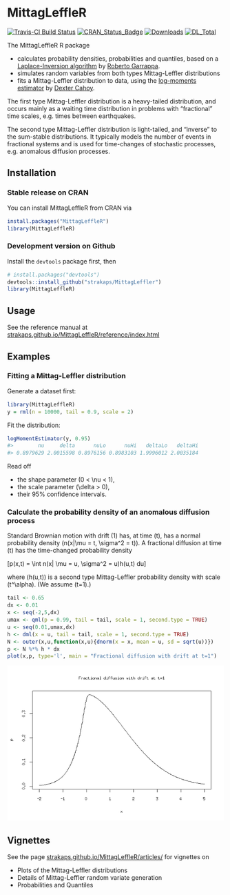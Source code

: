 
<!-- README.md is generated from README.Rmd. Please edit that file -->

# MittagLeffleR

[![Travis-CI Build
Status](https://api.travis-ci.org/strakaps/MittagLeffleR.svg?branch=master)](https://travis-ci.org/strakaps/MittagLeffleR)
[![CRAN\_Status\_Badge](http://www.r-pkg.org/badges/version/MittagLeffleR)](https://cran.r-project.org/package=MittagLeffleR)
[![Downloads](http://cranlogs.r-pkg.org/badges/MittagLeffleR)](https://cran.r-project.org/package=MittagLeffleR)
[![DL\_Total](http://cranlogs.r-pkg.org/badges/grand-total/MittagLeffleR?color=blue)](https://cran.r-project.org/package=MittagLeffleR)

The MittagLeffleR R package

  - calculates probability densities, probabilities and quantiles, based
    on a  
    [Laplace-Inversion
    algorithm](https://au.mathworks.com/matlabcentral/fileexchange/48154-the-mittag-leffler-function)
    by [Roberto Garrappa](https://twitter.com/rgarrappa).
  - simulates random variables from both types Mittag-Leffler
    distributions
  - fits a Mittag-Leffler distribution to data, using the [log-moments
    estimator](http://doi.org/10.1080/03610918.2011.640094) by [Dexter
    Cahoy](https://www.uhd.edu/academics/sciences/mathematics-statistics/Pages/bio-cahoyd.aspx).

The first type Mittag-Leffler distribution is a heavy-tailed
distribution, and occurs mainly as a waiting time distribution in
problems with “fractional” time scales, e.g. times between earthquakes.

The second type Mittag-Leffler distribution is light-tailed, and
“inverse” to the sum-stable distributions. It typically models the
number of events in fractional systems and is used for time-changes of
stochastic processes, e.g. anomalous diffusion processes.

## Installation

### Stable release on CRAN

You can install MittagLeffleR from CRAN via

``` r
install.packages("MittagLeffleR")
library(MittagLeffleR)
```

### Development version on Github

Install the `devtools` package first, then

``` r
# install.packages("devtools")
devtools::install_github("strakaps/MittagLeffler")
library(MittagLeffleR)
```

## Usage

See the reference manual at
[strakaps.github.io/MittagLeffleR/reference/index.html](https://strakaps.github.io/MittagLeffleR/reference/index.html)

## Examples

### Fitting a Mittag-Leffler distribution

Generate a dataset first:

``` r
library(MittagLeffleR)
y = rml(n = 10000, tail = 0.9, scale = 2)
```

Fit the distribution:

``` r
logMomentEstimator(y, 0.95)
#>        nu     delta      nuLo      nuHi   deltaLo   deltaHi 
#> 0.8979629 2.0015598 0.8976156 0.8983103 1.9996012 2.0035184
```

Read off

  - the shape parameter \(0 < \nu < 1\),
  - the scale parameter \(\delta > 0\),
  - their 95% confidence intervals.

### Calculate the probability density of an anomalous diffusion process

Standard Brownian motion with drift \(1\) has, at time \(t\), has a
normal probability density \(n(x|\mu = t, \sigma^2 = t)\). A fractional
diffusion at time \(t\) has the time-changed probability density

\[p(x,t) = \int n(x| \mu = u, \sigma^2 = u)h(u,t) du\]

where \(h(u,t)\) is a second type Mittag-Leffler probability density
with scale \(t^\alpha\). (We assume \(t=1\).)

``` r
tail <- 0.65
dx <- 0.01
x <- seq(-2,5,dx)
umax <- qml(p = 0.99, tail = tail, scale = 1, second.type = TRUE)
u <- seq(0.01,umax,dx)
h <- dml(x = u, tail = tail, scale = 1, second.type = TRUE)
N <- outer(x,u,function(x,u){dnorm(x = x, mean = u, sd = sqrt(u))})
p <- N %*% h * dx
plot(x,p, type='l', main = "Fractional diffusion with drift at t=1")
```

![](README-CTRW-limit-1.png)<!-- -->

## Vignettes

See the page
[strakaps.github.io/MittagLeffleR/articles/](https://strakaps.github.io/MittagLeffleR/articles/)
for vignettes on

  - Plots of the Mittag-Leffler distributions
  - Details of Mittag-Leffler random variate generation
  - Probabilities and Quantiles
